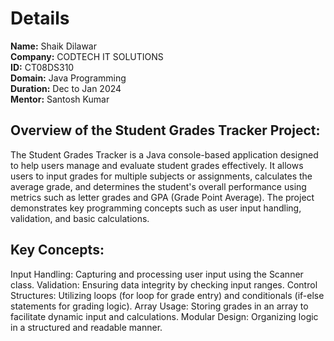 # Details

**Name:** Shaik Dilawar  
**Company:** CODTECH IT SOLUTIONS  
**ID:** CT08DS310  
**Domain:** Java Programming  
**Duration:** Dec to Jan 2024  
**Mentor:** Santosh Kumar

## Overview of the Student Grades Tracker Project:
The Student Grades Tracker is a Java console-based application designed to help users manage and evaluate student grades effectively. It allows users to input grades for multiple subjects or assignments, calculates the average grade, and determines the student's overall performance using metrics such as letter grades and GPA (Grade Point Average). The project demonstrates key programming concepts such as user input handling, validation, and basic calculations.

## Key Concepts:
Input Handling: Capturing and processing user input using the Scanner class.
Validation: Ensuring data integrity by checking input ranges.
Control Structures: Utilizing loops (for loop for grade entry) and conditionals (if-else statements for grading logic).
Array Usage: Storing grades in an array to facilitate dynamic input and calculations.
Modular Design: Organizing logic in a structured and readable manner.
